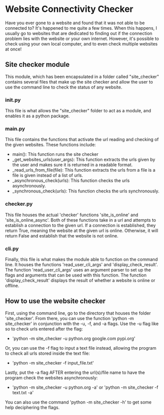 # Website Connectivity Checker
Have you ever gone to a website and found that it was not able to be connected to? It's happened to me quite a few times. When this happens, I usually
go to websites that are dedicated to finding out if the connection problem lies with the website or your own internet. However, it's possible to 
check using your own local computer, and to even check multiple websites at once!

## Site checker module
This module, which has been encapsulated in a folder called "site_checker" contains several files that make up the site checker and allow the user to use
the command line to check the status of any website.

### __init__.py
This file is what allows the "site_checker" folder to act as a module, and enables it as a python package.

### __main__.py
This file contains the functions that activate the url reading and checking of the given websites. These functions include: 

- main(): This function runs the site checker
- _get_websites_urls(user_args): This function extracts the urls given by the user and makes sure it is returned in a readable format.
- _read_urls_from_file(file): This function extracts the urls from a file is a file is given instead of a list of urls.
- _asynchronous_check(urls): This function checks the urls asynchronously.
- _synchronous_check(urls): This function checks the urls synchronously.

### checker.py
This file houses the actual 'checker' functions 'site_is_online' and 'site_is_online_async'. Both of these functions take in a url and attempts to establish a 
connection to the given url. If a connection is established, they return True, meaning the website at the given url is online. Otherwise, 
it will return False and establish that the website is not online.

### cli.py
Finally, this file is what makes the module able to function on the command line. It houses the functions 'read_user_cli_args' and 'display_check_result'.
The function 'read_user_cli_args' uses an argument parser to set up the flags and arguments that can be used with this function. The function 'display_check_result'
displays the result of whether a website is online or offline.

## How to use the website checker
First, using the command line, go to the directory that houses the folder 'site_checker'. From there, you can use the function 'python -m site_checker' in 
conjunction with the -u, -f, and -a flags. Use the -u flag like so to check urls entered after the flag: 

 - 'python -m site_checker -u python.org google.com pypi.org'

Or, you can use the -f flag to input a text file instead, allowing the program to check all urls stored inside the text file:

-  'python -m site_checker -f input_file.txt'

Lastly, put the -a flag AFTER entering the url(s)/file name to have the program check the websites asynchronously:

-  'python -m site_checker -u python.org -a' or 'python -m site_checker -f text.txt -a'

You can also use the command 'python -m site_checker -h' to get some help deciphering the flags.
